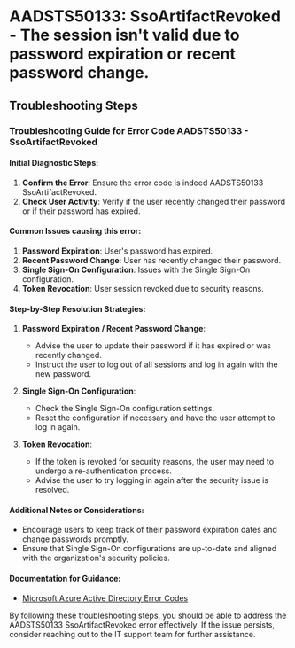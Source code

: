 
# AADSTS50133: SsoArtifactRevoked - The session isn't valid due to password expiration or recent password change.


## Troubleshooting Steps
### Troubleshooting Guide for Error Code AADSTS50133 - SsoArtifactRevoked

#### Initial Diagnostic Steps:
1. **Confirm the Error**: Ensure the error code is indeed AADSTS50133 SsoArtifactRevoked.
2. **Check User Activity**: Verify if the user recently changed their password or if their password has expired.

#### Common Issues causing this error:
1. **Password Expiration**: User's password has expired.
2. **Recent Password Change**: User has recently changed their password.
3. **Single Sign-On Configuration**: Issues with the Single Sign-On configuration.
4. **Token Revocation**: User session revoked due to security reasons.

#### Step-by-Step Resolution Strategies:

1. **Password Expiration / Recent Password Change**:
    - Advise the user to update their password if it has expired or was recently changed.
    - Instruct the user to log out of all sessions and log in again with the new password.

2. **Single Sign-On Configuration**:
    - Check the Single Sign-On configuration settings.
    - Reset the configuration if necessary and have the user attempt to log in again.

3. **Token Revocation**:
    - If the token is revoked for security reasons, the user may need to undergo a re-authentication process.
    - Advise the user to try logging in again after the security issue is resolved.

#### Additional Notes or Considerations:
- Encourage users to keep track of their password expiration dates and change passwords promptly.
- Ensure that Single Sign-On configurations are up-to-date and aligned with the organization's security policies.

#### Documentation for Guidance:
- [Microsoft Azure Active Directory Error Codes](https://docs.microsoft.com/en-us/azure/active-directory/fundamentals/active-directory-error-codes)

By following these troubleshooting steps, you should be able to address the AADSTS50133 SsoArtifactRevoked error effectively. If the issue persists, consider reaching out to the IT support team for further assistance.